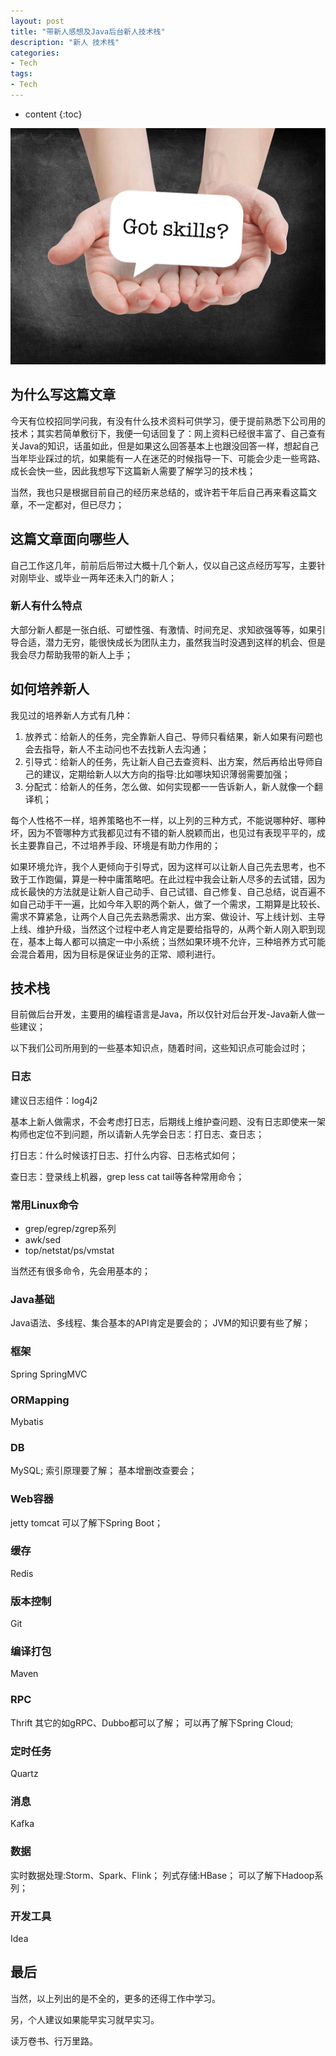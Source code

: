 ```yaml
---
layout: post
title: "带新人感想及Java后台新人技术栈"
description: "新人 技术栈"
categories: 
- Tech
tags:
- Tech
---
```


* content
{:toc}

![Metrics](/css/pics/2017-10-25-got-skills.jpg)

## 为什么写这篇文章
今天有位校招同学问我，有没有什么技术资料可供学习，便于提前熟悉下公司用的技术；其实若简单敷衍下，我便一句话回复了：网上资料已经很丰富了、自己查有关Java的知识，话虽如此，但是如果这么回答基本上也跟没回答一样，想起自己当年毕业踩过的坑，如果能有一人在迷茫的时候指导一下、可能会少走一些弯路、成长会快一些，因此我想写下这篇新人需要了解学习的技术栈；

当然，我也只是根据目前自己的经历来总结的，或许若干年后自己再来看这篇文章，不一定都对，但已尽力；

## 这篇文章面向哪些人
自己工作这几年，前前后后带过大概十几个新人，仅以自己这点经历写写，主要针对刚毕业、或毕业一两年还未入门的新人；

### 新人有什么特点
大部分新人都是一张白纸、可塑性强、有激情、时间充足、求知欲强等等，如果引导合适，潜力无穷，能很快成长为团队主力，虽然我当时没遇到这样的机会、但是我会尽力帮助我带的新人上手；

## 如何培养新人
我见过的培养新人方式有几种：

1. 放养式：给新人的任务，完全靠新人自己、导师只看结果，新人如果有问题也会去指导，新人不主动问也不去找新人去沟通；
2. 引导式：给新人的任务，先让新人自己去查资料、出方案，然后再给出导师自己的建议，定期给新人以大方向的指导:比如哪块知识薄弱需要加强；
3. 分配式：给新人的任务，怎么做、如何实现都一一告诉新人，新人就像一个翻译机；

每个人性格不一样，培养策略也不一样，以上列的三种方式，不能说哪种好、哪种坏，因为不管哪种方式我都见过有不错的新人脱颖而出，也见过有表现平平的，成长主要靠自己，不过培养手段、环境是有助力作用的；

如果环境允许，我个人更倾向于引导式，因为这样可以让新人自己先去思考，也不致于工作跑偏，算是一种中庸策略吧。在此过程中我会让新人尽多的去试错，因为成长最快的方法就是让新人自己动手、自己试错、自己修复、自己总结，说百遍不如自己动手干一遍，比如今年入职的两个新人，做了一个需求，工期算是比较长、需求不算紧急，让两个人自己先去熟悉需求、出方案、做设计、写上线计划、主导上线、维护升级，当然这个过程中老人肯定是要给指导的，从两个新人刚入职到现在，基本上每人都可以搞定一中小系统；当然如果环境不允许，三种培养方式可能会混合着用，因为目标是保证业务的正常、顺利进行。

## 技术栈
目前做后台开发，主要用的编程语言是Java，所以仅针对后台开发-Java新人做一些建议；

以下我们公司所用到的一些基本知识点，随着时间，这些知识点可能会过时；

### 日志
建议日志组件：log4j2

基本上新人做需求，不会考虑打日志，后期线上维护查问题、没有日志即使来一架构师也定位不到问题，所以请新人先学会日志：打日志、查日志；

打日志：什么时候该打日志、打什么内容、日志格式如何；

查日志：登录线上机器，grep less cat tail等各种常用命令；

### 常用Linux命令
* grep/egrep/zgrep系列
* awk/sed
* top/netstat/ps/vmstat

当然还有很多命令，先会用基本的；

### Java基础
Java语法、多线程、集合基本的API肯定是要会的；
JVM的知识要有些了解；

### 框架
Spring
SpringMVC

### ORMapping
Mybatis

### DB
MySQL;
索引原理要了解；
基本增删改查要会；

### Web容器
jetty
tomcat
可以了解下Spring Boot；

### 缓存
Redis

### 版本控制
Git

### 编译打包
Maven

### RPC
Thrift
其它的如gRPC、Dubbo都可以了解；
可以再了解下Spring Cloud;

### 定时任务
Quartz

### 消息
Kafka

### 数据
实时数据处理:Storm、Spark、Flink；
列式存储:HBase；
可以了解下Hadoop系列；

### 开发工具
Idea

## 最后
当然，以上列出的是不全的，更多的还得工作中学习。

另，个人建议如果能早实习就早实习。

读万卷书、行万里路。
